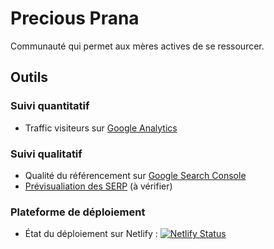 # Precious Prana

Communauté qui permet aux mères actives de se ressourcer.

## Outils

### Suivi quantitatif

- Traffic visiteurs sur [Google Analytics](https://analytics.google.com/analytics/web/#/report-home/a127782w193026324p188707768)

### Suivi qualitatif

- Qualité du référencement sur [Google Search Console](https://search.google.com/search-console?resource_id=https%3A%2F%2Fprecious-prana.com%2F&hl=fr)
- [Prévisualiation des SERP](https://smartsearchmarketing.com/google-title-tag-serp-preview-tool) (à vérifier)

### Plateforme de déploiement

- État du déploiement sur Netlify : [![Netlify Status](https://api.netlify.com/api/v1/badges/d460227d-8cdc-478c-a755-a02fe087954d/deploy-status)](https://app.netlify.com/sites/precious-prana/deploys)

